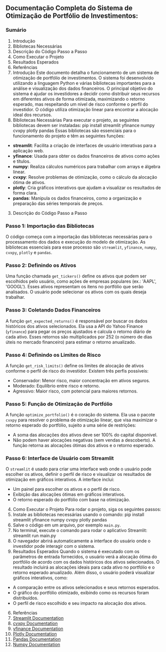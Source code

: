 ## Documentação Completa do Sistema de Otimização de Portfólio de Investimentos: 
### Sumário
1. Introdução
2. Bibliotecas Necessárias
3. Descrição do Código Passo a Passo
4. Como Executar o Projeto
5. Resultados Esperados
6. Referências
1. Introdução
Este documento detalha o funcionamento de um sistema de otimização de portfólio de
investimentos. O sistema foi desenvolvido utilizando a linguagem Python e várias bibliotecas
importantes para a análise e visualização dos dados financeiros. O principal objetivo do sistema é
ajudar os investidores a decidir como distribuir seus recursos em diferentes ativos de forma
otimizada, maximizando o retorno esperado, mas respeitando um nível de risco conforme o perfil do
investidor. O código utiliza otimização linear para encontrar a alocação ideal dos recursos.
2. Bibliotecas Necessárias
Para executar o projeto, as seguintes bibliotecas devem ser instaladas:
pip install streamlit yfinance numpy cvxpy plotly pandas
Essas bibliotecas são essenciais para o funcionamento do projeto e têm as seguintes funções:
- **streamlit**: Facilita a criação de interfaces de usuário interativas para a aplicação web.
- **yfinance**: Usada para obter os dados financeiros de ativos como ações e títulos.
- **numpy**: Realiza cálculos numéricos para trabalhar com arrays e álgebra linear.
- **cvxpy**: Resolve problemas de otimização, como o cálculo da alocação ótima de ativos.
- **plotly**: Cria gráficos interativos que ajudam a visualizar os resultados de forma clara.
- **pandas**: Manipula os dados financeiros, como a organização e preparação das séries
temporais de preços.
3. Descrição do Código Passo a Passo
### Passo 1: Importação das Bibliotecas
O código começa com a importação das bibliotecas necessárias para o processamento dos dados
e execução do modelo de otimização. As bibliotecas essenciais para esse processo são `streamlit`,
`yfinance`, `numpy`, `cvxpy`, `plotly` e `pandas`.
### Passo 2: Definindo os Ativos
Uma função chamada `get_tickers()` define os ativos que podem ser escolhidos pelo usuário, como
ações de empresas populares (ex.: 'AAPL', 'GOOGL'). Esses ativos representam os itens no
portfólio que serão analisados. O usuário pode selecionar os ativos com os quais deseja trabalhar.
### Passo 3: Coletando Dados Financeiros
A função `get_expected_returns()` é responsável por buscar os dados históricos dos ativos
selecionados. Ela usa a API do Yahoo Finance (`yfinance`) para pegar os preços ajustados e
calcula o retorno diário de cada ativo. Esses retornos são multiplicados por 252 (o número de dias
úteis no mercado financeiro) para estimar o retorno anualizado.
### Passo 4: Definindo os Limites de Risco
A função `get_risk_limits()` define os limites de alocação de ativos conforme o perfil de risco do
investidor. Existem três perfis possíveis:
- Conservador: Menor risco, maior concentração em ativos seguros.
- Moderado: Equilíbrio entre risco e retorno.
- Agressivo: Maior risco, com potencial para maiores retornos.
### Passo 5: Função de Otimização de Portfólio
A função `optimize_portfolio()` é o coração do sistema. Ela usa o pacote `cvxpy` para resolver o
problema de otimização linear, que visa maximizar o retorno esperado do portfólio, sujeito a uma
série de restrições:
- A soma das alocações dos ativos deve ser 100% do capital disponível.
- Não podem haver alocações negativas (sem vendas a descoberto).
A função retorna as alocações ótimas dos ativos e o retorno esperado.
### Passo 6: Interface de Usuário com Streamlit
O `streamlit` é usado para criar uma interface web onde o usuário pode escolher os ativos, definir o
perfil de risco e visualizar os resultados de otimização em gráficos interativos. A interface inclui:
- Um painel para escolher os ativos e o perfil de risco.
- Exibição das alocações ótimas em gráficos interativos.
- O retorno esperado do portfólio com base na otimização.
4. Como Executar o Projeto
Para rodar o projeto, siga os seguintes passos:
1. Instale as bibliotecas necessárias usando o comando:
 pip install streamlit yfinance numpy cvxpy plotly pandas
2. Salve o código em um arquivo, por exemplo `main.py`.
3. No terminal, execute o comando para rodar o aplicativo Streamlit:
 streamlit run main.py
4. O navegador abrirá automaticamente a interface do usuário onde o investidor pode interagir com
o sistema.
5. Resultados Esperados
Quando o sistema é executado com os parâmetros de entrada fornecidos, o usuário verá a
alocação ótima do portfólio de acordo com os dados históricos dos ativos selecionados. O resultado
incluirá as alocações ideais para cada ativo no portfólio e o retorno esperado anualizado.
Além disso, o usuário poderá visualizar gráficos interativos, como:
- A comparação entre os ativos selecionados e seus retornos esperados.
- O gráfico do portfólio otimizado, exibindo como os recursos foram distribuídos.
- O perfil de risco escolhido e seu impacto na alocação dos ativos.
6. Referências
1. [Streamlit Documentation](https://docs.streamlit.io)
2. [cvxpy Documentation](https://www.cvxpy.org)
3. [yfinance Documentation](https://pypi.org/project/yfinance/)
4. [Plotly Documentation](https://plotly.com/python/)
5. [Pandas Documentation](https://pandas.pydata.org/pandas-docs/stable/)
6. [Numpy Documentation](https://numpy.org/doc/stable/)
